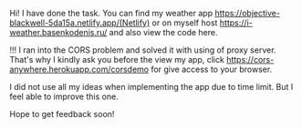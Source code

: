Hi! I have done the task. You can find my weather app https://objective-blackwell-5da15a.netlify.app/(Netlify) or on myself host https://i-weather.basenkodenis.ru/ and also view the code here.

!!! I ran into the CORS problem and solved it with using of proxy server. That's why I kindly ask you before the view my app, click https://cors-anywhere.herokuapp.com/corsdemo for give access to your browser.

I did not use all my ideas when implementing the app due to time limit.  But I feel able to improve this one.

Hope to get feedback soon!
